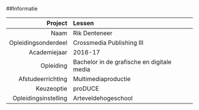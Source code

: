 ##Informatie

Project              | Lessen
--------------------:| :-------------
Naam                 | Rik Denteneer
Opleidingsonderdeel  | Crossmedia Publishing III
Academiejaar         | 2016-17
Opleiding            | Bachelor in de grafische en digitale media
Afstudeerrichting    | Multimediaproductie
Keuzeoptie           | proDUCE
Opleidingsinstelling | Arteveldehogeschool

